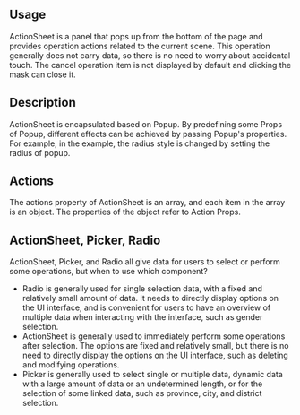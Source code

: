 ## Usage

ActionSheet is a panel that pops up from the bottom of the page and provides operation actions related to the current scene. This operation generally does not carry data, so there is no need to worry about accidental touch. The cancel operation item is not displayed by default and clicking the mask can close it.

## Description

ActionSheet is encapsulated based on Popup. By predefining some Props of Popup, different effects can be achieved by passing Popup's properties. For example, in the example, the radius style is changed by setting the radius of popup.

## Actions

The actions property of ActionSheet is an array, and each item in the array is an object. The properties of the object refer to Action Props.

## ActionSheet, Picker, Radio

ActionSheet, Picker, and Radio all give data for users to select or perform some operations, but when to use which component?

- Radio is generally used for single selection data, with a fixed and relatively small amount of data. It needs to directly display options on the UI interface, and is convenient for users to have an overview of multiple data when interacting with the interface, such as gender selection.
- ActionSheet is generally used to immediately perform some operations after selection. The options are fixed and relatively small, but there is no need to directly display the options on the UI interface, such as deleting and modifying operations.
- Picker is generally used to select single or multiple data, dynamic data with a large amount of data or an undetermined length, or for the selection of some linked data, such as province, city, and district selection.
